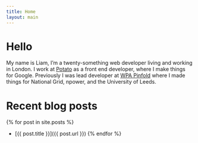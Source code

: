```yaml
---
title: Home
layout: main
---
```


# Hello

My name is Liam, I’m a <span class="insert-age">twenty-something</span> web developer living and working in London. I work at [Potato][potato-link] as a front end developer, where I make things for Google. Previously I was lead developer at [WPA Pinfold][wpa-link] where I made things for National Grid, npower, and the University of Leeds.


[wpa-link]: http://wpa-pinfold.co.uk
[potato-link]: https://p.ota.to


# Recent blog posts

{% for post in site.posts %}
*	[{{ post.title }}]({{ post.url }})
{% endfor %}
